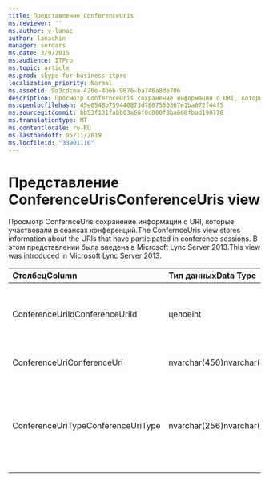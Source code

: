 ```yaml
---
title: Представление ConferenceUris
ms.reviewer: ''
ms.author: v-lanac
author: lanachin
manager: serdars
ms.date: 3/9/2015
ms.audience: ITPro
ms.topic: article
ms.prod: skype-for-business-itpro
localization_priority: Normal
ms.assetid: 9a3cdcea-426e-4b6b-9876-ba746a8de706
description: Просмотр ConfernceUris сохранение информации о URI, которые участвовали в сеансах конференций. В этом представлении была введена в Microsoft Lync Server 2013.
ms.openlocfilehash: 45e6548b759440873d7867550367e1ba672f44f5
ms.sourcegitcommit: bb53f131fabb03a66f0d000f8ba668fbad190778
ms.translationtype: MT
ms.contentlocale: ru-RU
ms.lasthandoff: 05/11/2019
ms.locfileid: "33901110"
---
```

# <a name="conferenceuris-view"></a><span data-ttu-id="814d6-104">Представление ConferenceUris</span><span class="sxs-lookup"><span data-stu-id="814d6-104">ConferenceUris view</span></span>
 
<span data-ttu-id="814d6-105">Просмотр ConfernceUris сохранение информации о URI, которые участвовали в сеансах конференций.</span><span class="sxs-lookup"><span data-stu-id="814d6-105">The ConfernceUris view stores information about the URIs that have participated in conference sessions.</span></span> <span data-ttu-id="814d6-106">В этом представлении была введена в Microsoft Lync Server 2013.</span><span class="sxs-lookup"><span data-stu-id="814d6-106">This view was introduced in Microsoft Lync Server 2013.</span></span>
  
|<span data-ttu-id="814d6-107">**Столбец**</span><span class="sxs-lookup"><span data-stu-id="814d6-107">**Column**</span></span>|<span data-ttu-id="814d6-108">**Тип данных**</span><span class="sxs-lookup"><span data-stu-id="814d6-108">**Data Type**</span></span>|<span data-ttu-id="814d6-109">**Сведения**</span><span class="sxs-lookup"><span data-stu-id="814d6-109">**Details**</span></span>|
|:-----|:-----|:-----|
|<span data-ttu-id="814d6-110">ConferenceUriId</span><span class="sxs-lookup"><span data-stu-id="814d6-110">ConferenceUriId</span></span>  <br/> |<span data-ttu-id="814d6-111">целое</span><span class="sxs-lookup"><span data-stu-id="814d6-111">int</span></span>  <br/> |<span data-ttu-id="814d6-112">Уникальный номер, идентифицирующий URI конференции.</span><span class="sxs-lookup"><span data-stu-id="814d6-112">Unique number identifying the conference URI.</span></span>  <br/> |
|<span data-ttu-id="814d6-113">ConferenceUri</span><span class="sxs-lookup"><span data-stu-id="814d6-113">ConferenceUri</span></span>  <br/> |<span data-ttu-id="814d6-114">nvarchar(450)</span><span class="sxs-lookup"><span data-stu-id="814d6-114">nvarchar(450)</span></span>  <br/> |<span data-ttu-id="814d6-115">URI конференции.</span><span class="sxs-lookup"><span data-stu-id="814d6-115">URI of the conference.</span></span>  <br/> |
|<span data-ttu-id="814d6-116">ConferenceUriType</span><span class="sxs-lookup"><span data-stu-id="814d6-116">ConferenceUriType</span></span>  <br/> |<span data-ttu-id="814d6-117">nvarchar(256)</span><span class="sxs-lookup"><span data-stu-id="814d6-117">nvarchar(256)</span></span>  <br/> |<span data-ttu-id="814d6-118">Тип URI конференции.</span><span class="sxs-lookup"><span data-stu-id="814d6-118">Type of conference URI.</span></span> <span data-ttu-id="814d6-119">В [таблице UriTypes](uritypes.md) для получения дополнительных сведений см.</span><span class="sxs-lookup"><span data-stu-id="814d6-119">See the [UriTypes table](uritypes.md) for more information.</span></span> <br/> |
   

